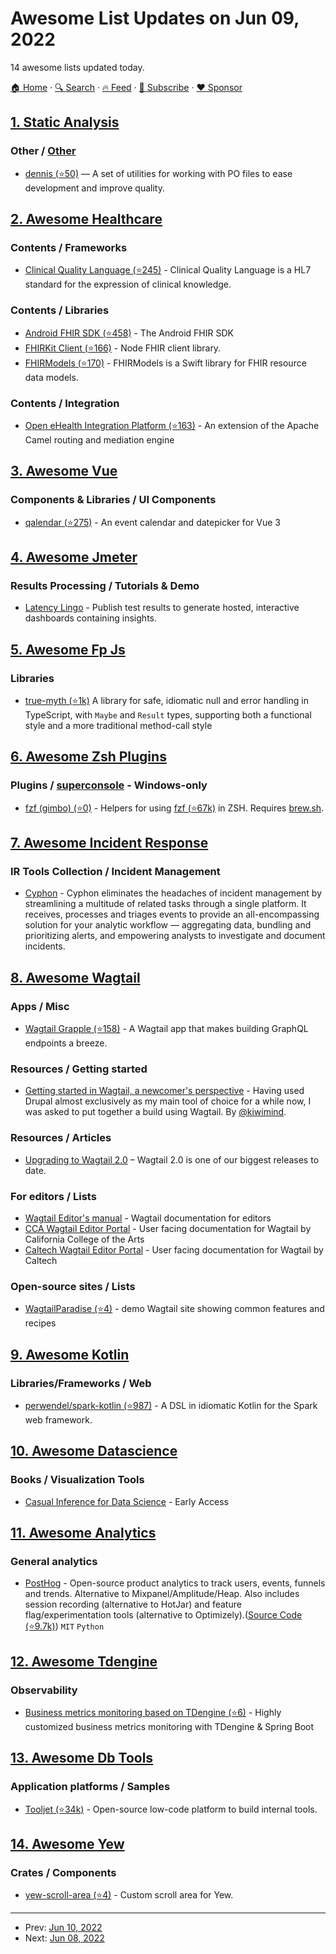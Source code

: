 # Awesome List Updates on Jun 09, 2022

14 awesome lists updated today.

[🏠 Home](/README.md) · [🔍 Search](https://www.trackawesomelist.com/search/) · [🔥 Feed](https://www.trackawesomelist.com/rss.xml) · [📮 Subscribe](https://trackawesomelist.us17.list-manage.com/subscribe?u=d2f0117aa829c83a63ec63c2f&id=36a103854c) · [❤️  Sponsor](https://github.com/sponsors/theowenyoung)



## [1. Static Analysis](/content/analysis-tools-dev/static-analysis/README.md)

### Other / [Other](#other-1)

*   [dennis (⭐50)](https://github.com/willkg/dennis) — A set of utilities for working with PO files to ease development and improve quality.

## [2. Awesome Healthcare](/content/kakoni/awesome-healthcare/README.md)

### Contents / Frameworks

*   [Clinical Quality Language (⭐245)](https://github.com/cqframework/clinical_quality_language) - Clinical Quality Language is a HL7 standard for the expression of clinical knowledge.

### Contents / Libraries

*   [Android FHIR SDK (⭐458)](https://github.com/google/android-fhir) - The Android FHIR SDK
*   [FHIRKit Client (⭐166)](https://github.com/Vermonster/fhir-kit-client) - Node FHIR client library.
*   [FHIRModels (⭐170)](https://github.com/apple/FHIRModels) - FHIRModels is a Swift library for FHIR resource data models.

### Contents / Integration

*   [Open eHealth Integration Platform (⭐163)](https://github.com/oehf/ipf) - An extension of the Apache Camel routing and mediation engine

## [3. Awesome Vue](/content/vuejs/awesome-vue/README.md)

### Components & Libraries / UI Components

*   [qalendar (⭐275)](https://github.com/tomosterlund/qalendar) - An event calendar and datepicker for Vue 3

## [4. Awesome Jmeter](/content/aliesbelik/awesome-jmeter/README.md)

### Results Processing / Tutorials & Demo

*   [Latency Lingo](https://latencylingo.com) - Publish test results to generate hosted, interactive dashboards containing insights.

## [5. Awesome Fp Js](/content/stoeffel/awesome-fp-js/README.md)

### Libraries

*   [true-myth (⭐1k)](https://github.com/true-myth/true-myth) A library for safe, idiomatic null and error handling in TypeScript, with `Maybe` and `Result` types, supporting both a functional style and a more traditional method-call style

## [6. Awesome Zsh Plugins](/content/unixorn/awesome-zsh-plugins/README.md)

### Plugins / [superconsole](https://github.com/alexchmykhalo/superconsole) - Windows-only

*   [fzf (gimbo) (⭐0)](https://github.com/gimbo/fzf.zsh) - Helpers for using [fzf (⭐67k)](https://github.com/junegunn/fzf) in ZSH. Requires [brew.sh](https://brew.sh).

## [7. Awesome Incident Response](/content/meirwah/awesome-incident-response/README.md)

### IR Tools Collection / Incident Management

*   [Cyphon](https://medevel.com/cyphon/) - Cyphon eliminates the headaches of incident management by streamlining a multitude of related tasks through a single platform. It receives, processes and triages events to provide an all-encompassing solution for your analytic workflow — aggregating data, bundling and prioritizing alerts, and empowering analysts to investigate and document incidents.

## [8. Awesome Wagtail](/content/springload/awesome-wagtail/README.md)

### Apps / Misc

*   [Wagtail Grapple (⭐158)](https://github.com/torchbox/wagtail-grapple) - A Wagtail app that makes building GraphQL endpoints a breeze.

### Resources / Getting started

*   [Getting started in Wagtail, a newcomer's perspective](https://wagtail.org/blog/getting-started-wagtail-newcomers-perspective/) - Having used Drupal almost exclusively as my main tool of choice for a while now, I was asked to put together a build using Wagtail. By [@kiwimind](https://twitter.com/kiwimind).

### Resources / Articles

*   [Upgrading to Wagtail 2.0](https://wagtail.org/blog/upgrading-to-wagtail-2/) – Wagtail 2.0 is one of our biggest releases to date.

### For editors / Lists

*   [Wagtail Editor's manual](https://docs.wagtail.org/en/stable/editor_manual/index.html) - Wagtail documentation for editors
*   [CCA Wagtail Editor Portal](https://portal.cca.edu/help/wagtail-documentation/) - User facing documentation for Wagtail by California College of the Arts
*   [Caltech Wagtail Editor Portal](https://sites.caltech.edu/) - User facing documentation for Wagtail by Caltech

### Open-source sites / Lists

*   [WagtailParadise (⭐4)](https://github.com/abrahamrome/WagtailParadise) - demo Wagtail site showing common features and recipes

## [9. Awesome Kotlin](/content/KotlinBy/awesome-kotlin/README.md)

### Libraries/Frameworks / Web

*   [perwendel/spark-kotlin (⭐987)](https://github.com/perwendel/spark-kotlin) - A DSL in idiomatic Kotlin for the Spark web framework.

## [10. Awesome Datascience](/content/academic/awesome-datascience/README.md)

### Books / Visualization Tools

*   [Casual Inference for Data Science](https://www.manning.com/books/julia-for-data-analysis) - Early Access

## [11. Awesome Analytics](/content/newTendermint/awesome-analytics/README.md)

### General analytics

*   [PostHog](https://posthog.com) - Open-source product analytics to track users, events, funnels and trends. Alternative to Mixpanel/Amplitude/Heap. Also includes session recording (alternative to HotJar) and feature flag/experimentation tools (alternative to Optimizely).([Source Code (⭐9.7k)](https://github.com/posthog/posthog)) `MIT` `Python`

## [12. Awesome Tdengine](/content/taosdata/awesome-tdengine/README.md)

### Observability

*   [Business metrics monitoring based on TDengine (⭐6)](https://github.com/gunnerliu/horus) - Highly customized business metrics monitoring with TDengine & Spring Boot

## [13. Awesome Db Tools](/content/mgramin/awesome-db-tools/README.md)

### Application platforms / Samples

*   [Tooljet (⭐34k)](https://github.com/ToolJet/ToolJet) - Open-source low-code platform to build internal tools.

## [14. Awesome Yew](/content/jetli/awesome-yew/README.md)

### Crates / Components

*   [yew-scroll-area (⭐4)](https://github.com/MatchaChoco010/yew-scroll-area) - Custom scroll area for Yew.

---

- Prev: [Jun 10, 2022](/content/2022/06/10/README.md)
- Next: [Jun 08, 2022](/content/2022/06/08/README.md)
